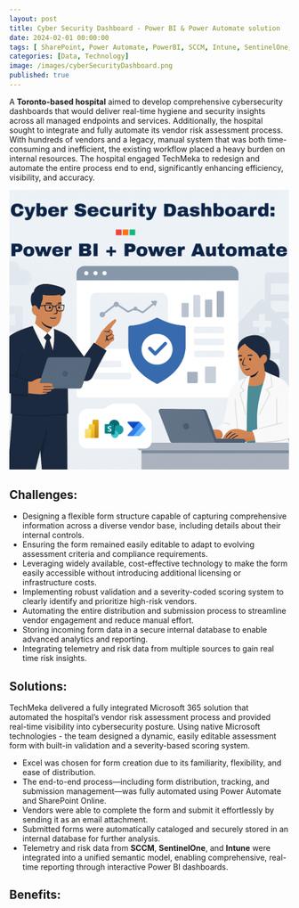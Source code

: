 ```yaml
---
layout: post
title: Cyber Security Dashboard - Power BI & Power Automate solution
date: 2024-02-01 00:00:00
tags: [ SharePoint, Power Automate, PowerBI, SCCM, Intune, SentinelOne, Governance, Automation, Dashboard, Security ]
categories: [Data, Technology]
image: /images/cyberSecurityDashboard.png
published: true
---
```



A **Toronto-based hospital** aimed to develop comprehensive cybersecurity dashboards that would deliver real-time hygiene and security insights across all managed endpoints and services. Additionally, the hospital sought to integrate and fully automate its vendor risk assessment process. <!--more--> With hundreds of vendors and a legacy, manual system that was both time-consuming and inefficient, the existing workflow placed a heavy burden on internal resources. The hospital engaged TechMeka to redesign and automate the entire process end to end, significantly enhancing efficiency, visibility, and accuracy.

![cyberSecurityDashboard][1]

## Challenges:
- Designing a flexible form structure capable of capturing comprehensive information across a diverse vendor base, including details about their internal controls.
- Ensuring the form remained easily editable to adapt to evolving assessment criteria and compliance requirements.
- Leveraging widely available, cost-effective technology to make the form easily accessible without introducing additional licensing or infrastructure costs.
- Implementing robust validation and a severity-coded scoring system to clearly identify and prioritize high-risk vendors.
- Automating the entire distribution and submission process to streamline vendor engagement and reduce manual effort.
- Storing incoming form data in a secure internal database to enable advanced analytics and reporting.
- Integrating telemetry and risk data from multiple sources to gain real time risk insights.


## Solutions:
TechMeka delivered a fully integrated Microsoft 365 solution that automated the hospital’s vendor risk assessment process and provided real-time visibility into cybersecurity posture. Using native Microsoft technologies - the team designed a dynamic, easily editable assessment form with built-in validation and a severity-based scoring system.

- Excel was chosen for form creation due to its familiarity, flexibility, and ease of distribution.
- The end-to-end process—including form distribution, tracking, and submission management—was fully automated using Power Automate and SharePoint Online.
- Vendors were able to complete the form and submit it effortlessly by sending it as an email attachment.
- Submitted forms were automatically cataloged and securely stored in an internal database for further analysis.
- Telemetry and risk data from **SCCM**, **SentinelOne**, and **Intune** were integrated into a unified semantic model, enabling comprehensive, real-time reporting through interactive Power BI dashboards.

## Benefits:


 [1]: /images/cyberSecurityDashboard.png